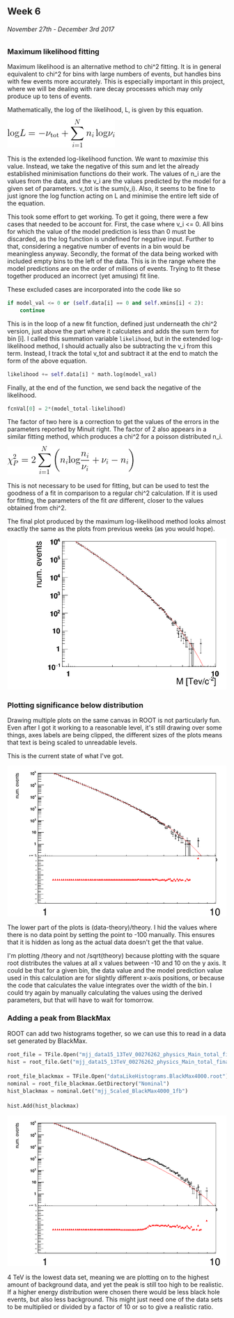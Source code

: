 ## Week 6
###### November 27th - December 3rd 2017

### Maximum likelihood fitting

Maximum likelihood is an alternative method to chi^2 fitting.
It is in general equivalent to chi^2 for bins with large numbers of events,
but handles bins with few events more accurately. This is especially important
in this project, where we will be dealing with rare decay processes which may only
produce up to tens of events.

Mathematically, the log of the likelihood, L, is given by this equation.

![image](https://github.com/H4rtland/masters/blob/master/week6/imgs/eqn1.png "")

This is the extended log-likelihood function.
We want to *maximise* this value. Instead, we take the negative of this sum
and let the already established minimisation functions do their work.
The values of n_i are the values from the data, and the v_i are the values
predicted by the model for a given set of parameters. v_tot is the sum(v_i). 
Also, it seems to be fine to just ignore the log function acting on L and
minimise the entire left side of the equation. 

This took some effort to get working. To get it going, there were a few
cases that needed to be account for. First, the case where v_i <= 0.
All bins for which the value of the model prediction is less than 0 must
be discarded, as the log function is undefined for negative input.
Further to that, considering a negative number of events in a bin
would be meaningless anyway.
Secondly, the format of the data being worked with included empty bins
to the left of the data. This is in the range where the model predictions
are on the order of millions of events. Trying to fit these together produced
an incorrect (yet amusing) fit line.

These excluded cases are incorporated into the code like so

```python
if model_val <= 0 or (self.data[i] == 0 and self.xmins[i] < 2):
    continue
```

This is in the loop of a new fit function, defined just underneath the chi^2 version,
just above the part where it calculates and adds the sum term for bin [i]. I called this
summation variable `likelihood`, but in the extended log-likelihood method, I should
actually also be subtracting the v_i from this term. Instead, I track the total v_tot
and subtract it at the end to match the form of the above equation.

```python
likelihood += self.data[i] * math.log(model_val)
```

Finally, at the end of the function, we send back the negative of the likelihood.

```python
fcnVal[0] = 2*(model_total-likelihood)
```
The factor of two here is a correction to get the values of the errors
in the parameters reported by Minuit right. The factor of 2 also appears
in a similar fitting method, which produces a chi^2 for a poisson distributed n_i.

![image](https://github.com/H4rtland/masters/blob/master/week6/imgs/eqn2.png "")

This is not necessary to be used for fitting, but can be used to test the goodness
of a fit in comparison to a regular chi^2 calculation. If it is used for fitting,
the parameters of the fit *are* different, closer to the values obtained from chi^2.

The final plot produced by the maximum log-likelihood method looks almost exactly the same
as the plots from previous weeks (as you would hope).

![image](https://github.com/H4rtland/masters/blob/master/week6/imgs/log_likelihood_output.png "")


### Plotting significance below distribution

Drawing multiple plots on the same canvas in ROOT is not particularly fun.
Even after I got it working to a reasonable level, it's still drawing over some things,
axes labels are being clipped, the different sizes of the plots means that text is being
scaled to unreadable levels.

This is the current state of what I've got.

![image](https://github.com/H4rtland/masters/blob/master/week6/imgs/significance_output_1.png "")

The lower part of the plots is (data-theory)/theory. I hid the values where there is no data point
by setting the point to -100 manually. This ensures that it is hidden as long as the actual data
doesn't get the that value.

I'm plotting /theory and not /sqrt(theory) because plotting with the
square root distributes the values at all x values between -10 and 10 on the y axis. It could be
that for a given bin, the data value and the model prediction value used in this calculation are
for slightly different x-axis positions, or because the code that calculates the value integrates over
the width of the bin. I could try again by manually calculating the values using the derived
parameters, but that will have to wait for tomorrow.

### Adding a peak from BlackMax

ROOT can add two histograms together, so we can use this to read in a data set
generated by BlackMax.

```python
root_file = TFile.Open("mjj_data15_13TeV_00276262_physics_Main_total_final.root")
hist = root_file.Get("mjj_data15_13TeV_00276262_physics_Main_total_final")

root_file_blackmax = TFile.Open("dataLikeHistograms.BlackMax4000.root")
nominal = root_file_blackmax.GetDirectory("Nominal")
hist_blackmax = nominal.Get("mjj_Scaled_BlackMax4000_1fb")

hist.Add(hist_blackmax)
```

![image](https://github.com/H4rtland/masters/blob/master/week6/imgs/blackmax_output.png "")

4 TeV is the lowest data set, meaning we are plotting on to the highest amount of background
data, and yet the peak is still too high to be realistic. If a higher energy distribution were
chosen there would be less black hole events, but also less background. This might just need
one of the data sets to be multiplied or divided by a factor of 10 or so to give a realistic
ratio. 
